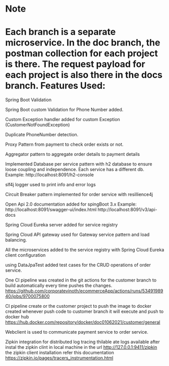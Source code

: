 Note
=========
Each branch is a separate microservice. 
In the doc branch, the postman collection for each project is there.
The request payload for each project is also there in the docs branch. 
Features Used:
==================
Spring Boot Validation

Spring Boot custom Validation for Phone Number added.

Custom Exception handler added for custom Exception (CustomerNotFoundException)

Duplicate PhoneNumber detection.

Proxy Pattern from payment to check order exists or not.

Aggregator pattern to aggregate order details to payment details

Implemented Database per service pattern with h2 database to ensure loose coupling and independence. Each service has a different db.
Example: http://localhost:8091/h2-console

slf4j logger used to print info and error logs

Circuit Breaker pattern implemented for order service with resillience4j

Open Api 2.0 documentation added for spingBoot 3.x
Example: http://localhost:8091/swagger-ui/index.html
http://localhost:8091/v3/api-docs

Spring Cloud Eureka server added for service registry

Spring Cloud API gateway used for Gateway service pattern and load balancing.

All the microservices added to the service registry with Spring Cloud Eureka client configuration

using DataJpaTest added test cases for the CRUD operations of order service.

One CI pipeline was created in the git actions for the customer branch to build automatically every time pushes the changes.
https://github.com/corporatevinoth/ecommerceApp/actions/runs/5349198940/jobs/9700075800

CI pipeline create or the customer project to push the image to docker created whenever push code to customer branch it will execute and push to docker hub
https://hub.docker.com/repository/docker/doc01062021/customer/general

Webclient is used to communicate payment service to order service.

Zipkin integration for distributed log tracing thilable ate logs available after instal the zipkin clint in local machine in the url 
http://127.0.0.1:9411/zipkin
the zipkin client installation refer this documentation
https://zipkin.io/pages/tracers_instrumentation.html









